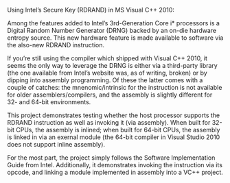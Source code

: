 Using Intel’s Secure Key (RDRAND) in MS Visual C++ 2010:

Among the features added to Intel’s 3rd-Generation Core i* processors is a Digital Random Number Generator (DRNG) backed by an on-die hardware entropy source. This new hardware feature is made available to software via the also-new RDRAND instruction.

If you’re still using the compiler which shipped with Visual C++ 2010, it seems the only way to leverage the DRNG is either via a third-party library (the one available from Intel’s website was, as of writing, broken) or by dipping into assembly programming. Of these the latter comes with a couple of catches: the mnenomic/intrinsic for the instruction is not available for older assemblers/compilers, and the assembly is slightly different for 32- and 64-bit environments.

This project demonstrates testing whether the host processor supports the RDRAND instruction as well as invoking it (via assembly). When built for 32-bit CPUs, the assembly is inlined; when built for 64-bit CPUs, the assembly is linked in via an exernal module (the 64-bit compiler in Visual Studio 2010 does not support inline assembly).

For the most part, the project simply follows the Software Implementation Guide from Intel. Additionally, it demonstrates invoking the instruction via its opcode, and linking a module implemented in assembly into a VC++ project.
